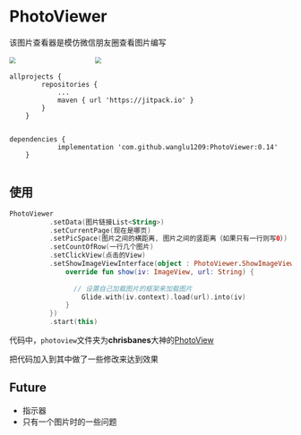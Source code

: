 # PhotoViewer

该图片查看器是模仿微信朋友圈查看图片编写


<img src="https://github.com/wanglu1209/PhotoViewer/blob/master/gif/gif1.gif?raw=true" style="zoom:70%" /> &nbsp; &nbsp;&nbsp;&nbsp;&nbsp;&nbsp;&nbsp;&nbsp;&nbsp;&nbsp;&nbsp;&nbsp;&nbsp;&nbsp;&nbsp;&nbsp;&nbsp;&nbsp;&nbsp;&nbsp;&nbsp;&nbsp;&nbsp;&nbsp; &nbsp;&nbsp;&nbsp;&nbsp;&nbsp;&nbsp; &nbsp;&nbsp;<img src="https://github.com/wanglu1209/PhotoViewer/blob/master/gif/gif2.gif?raw=true" style="zoom:70%" />

```Gradle
allprojects {
		repositories {
			...
			maven { url 'https://jitpack.io' }
		}
	}
	
```

```Gradle
dependencies {
	        implementation 'com.github.wanglu1209:PhotoViewer:0.14'
	}
	
```

## 使用



```Kotlin
PhotoViewer
          .setData(图片链接List<String>)
          .setCurrentPage(现在是哪页)
          .setPicSpace(图片之间的横距离, 图片之间的竖距离（如果只有一行则写0）)
          .setCountOfRow(一行几个图片)
          .setClickView(点击的View)
          .setShowImageViewInterface(object : PhotoViewer.ShowImageViewInterface {
              override fun show(iv: ImageView, url: String) {
               
                // 设置自己加载图片的框架来加载图片
                  Glide.with(iv.context).load(url).into(iv)
              }
          })
          .start(this)
```


代码中，`photoview`文件夹为**chrisbanes**大神的[PhotoView](https://github.com/chrisbanes/PhotoView)

把代码加入到其中做了一些修改来达到效果



## Future

- 指示器
- 只有一个图片时的一些问题


